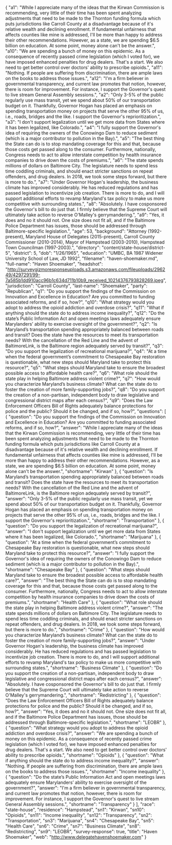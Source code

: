 {
  "a1": "While I appreciate many of the ideas that the Kirwan Commission is recommending,  very little of their time has been spent analyzing adjustments that need to be made to the Thornton funding formula which puts jurisdictions like Carroll County at a disadvantage because of it's relative wealth and declining enrollment.  If fundamental unfairness that affects counties like mine is addressed,  I'll be more than happy to address their other recommendations. However, as a state, we are spending  $6.5 billion on education.  At some point, money alone can't be the answer.",
  "a10": "We are spending a bunch of money on this epidemic. As a consequence of recently passed crime legislation  (which I voted for), we have imposed enhanced penalties for drug dealers.  That's a start. We also need to get better control over doctors' ability to prescribe opioids.",
  "a11": "Nothing.  If people are suffering from discrimination, there are ample laws on the books to address those issues.",
  "a12": "I'm a firm believer in governmental transparency,  and current law promotes that notion, however, there is room for improvement.  For instance,  I support the Governor's quest to live stream General Assembly sessions.",
  "a2": "Only 3-5% of the public regularly use mass transit, yet we spend about 50% of our transportation budget on it. Thankfully,  Governor Hogan has placed an emphasis on spending transportation money on projects that serve the other 95% of us, i.e., roads, bridges and the like. I support the Governor's reprioritization.",
  "a3": "I don't support legalization until we get more data from States where it has been legalized, like Colorado.",
  "a4": "I fully support the Governor's idea of requiring the owners of the Conowingo Dam to reduce sediment  (which is a major contributor to pollution in the Bay).",
  "a5": "The best thing the State can do is to stop mandating coverage for this and that, because those costs get passed along to the consumer.  Furthermore,  nationally, Congress needs to act to allow interstate competition by health insurance companies to drive down the costs of premiums.",
  "a6": "The state spends millions of dollars on Baltimore City.  The legislature needs to spend less time coddling criminals,  and should enact stricter sanctions on repeat offenders, and drug dealers.  In 2018, we took some steps forward,  but there is more to do.",
  "a7": "Under Governor Hogan's leadership, the business climate has improved considerably.  He has reduced regulations and has passed legislation to incentivize job creation.  There is more to do, and I will support additional efforts to revamp Maryland's tax policy to make us more competitive with surrounding states.",
  "a8": "Absolutely.  I have cosponsored the Governor's bill to do just that. I firmly believe that the Supreme Court will ultimately take action to reverse O'Malley's gerrymandering.",
  "a9": "Yes, it does and no it should not.  One size does not fit all, and if the Baltimore Police Department has issues, those should be addressed through Baltimore-specific legislation.",
  "age": 53,
  "background": "Attorney  (1992-present), Maryland House of Delegates (2015-present), Carroll County Commissioner  (2010-2014),  Mayor of Hampstead  (2003-2010), Hampstead Town Councilman  (1997-2003).",
  "directory": "content/state-house/district-5",
  "district": 5,
  "dob": "1/26/1965",
  "education": "UMBC, BA 1987 Widener University School of Law,  JD 1992",
  "filename": "haven-shoemaker.md",
  "full-name": "Haven Shoemaker",
  "headshot": "http://surveygizmoresponseuploads.s3.amazonaws.com/fileuploads/296249/4297291/99-7a585b1dd910acc96b1c634d711b10b9_received_10214376793828269.jpeg",
  "jurisdiction": "Carroll County",
  "last-name": "Shoemaker",
  "party": "Republican",
  "q1": "Do you support the findings of the Commission on Innovation and Excellence in Education? Are you committed to funding associated reforms, and if so, how?",
  "q10": "What strategy would you adopt to address the opioid addiction and overdose crisis?",
  "q11": "What if anything should the state do to address income inequality?",
  "q12": "Do the state’s Public Information Act and open meetings laws adequately ensure Marylanders’ ability to exercise oversight of the government?",
  "q2": "Is Maryland’s transportation spending appropriately balanced between roads and transit? Does the state have the resources to meet its transportation needs? With the cancellation of the Red Line and the advent of BaltimoreLink, is the Baltimore region adequately served by transit?",
  "q3": "Do you support the legalization of recreational marijuana?",
  "q4": "At a time when the federal government’s commitment to Chesapeake Bay restoration is questionable, what new steps should Maryland take to protect this resource?",
  "q5": "What steps should Maryland take to ensure the broadest possible access to affordable health care?",
  "q6": "What role should the state play in helping Baltimore address violent crime?",
  "q7": "How would you characterize Maryland’s business climate? What can the state do to foster the creation of more family-supporting jobs?",
  "q8": "Do you support the creation of a non-partisan, independent body to draw legislative and congressional district maps after each census?",
  "q9": "Does the Law Enforcement Officers Bill of Rights adequately balance protections for police and the public? Should it be changed, and if so, how?",
  "questions": [
    {
      "question": "Do you support the findings of the Commission on Innovation and Excellence in Education? Are you committed to funding associated reforms, and if so, how?",
      "answer": "While I appreciate many of the ideas that the Kirwan Commission is recommending,  very little of their time has been spent analyzing adjustments that need to be made to the Thornton funding formula which puts jurisdictions like Carroll County at a disadvantage because of it's relative wealth and declining enrollment.  If fundamental unfairness that affects counties like mine is addressed,  I'll be more than happy to address their other recommendations. However, as a state, we are spending  $6.5 billion on education.  At some point, money alone can't be the answer.",
      "shortname": "Kirwan"
    },
    {
      "question": "Is Maryland’s transportation spending appropriately balanced between roads and transit? Does the state have the resources to meet its transportation needs? With the cancellation of the Red Line and the advent of BaltimoreLink, is the Baltimore region adequately served by transit?",
      "answer": "Only 3-5% of the public regularly use mass transit, yet we spend about 50% of our transportation budget on it. Thankfully,  Governor Hogan has placed an emphasis on spending transportation money on projects that serve the other 95% of us, i.e., roads, bridges and the like. I support the Governor's reprioritization.",
      "shortname": "Transportation"
    },
    {
      "question": "Do you support the legalization of recreational marijuana?",
      "answer": "I don't support legalization until we get more data from States where it has been legalized, like Colorado.",
      "shortname": "Marijuana"
    },
    {
      "question": "At a time when the federal government’s commitment to Chesapeake Bay restoration is questionable, what new steps should Maryland take to protect this resource?",
      "answer": "I fully support the Governor's idea of requiring the owners of the Conowingo Dam to reduce sediment  (which is a major contributor to pollution in the Bay).",
      "shortname": "Chesapeake Bay"
    },
    {
      "question": "What steps should Maryland take to ensure the broadest possible access to affordable health care?",
      "answer": "The best thing the State can do is to stop mandating coverage for this and that, because those costs get passed along to the consumer.  Furthermore,  nationally, Congress needs to act to allow interstate competition by health insurance companies to drive down the costs of premiums.",
      "shortname": "Health Care"
    },
    {
      "question": "What role should the state play in helping Baltimore address violent crime?",
      "answer": "The state spends millions of dollars on Baltimore City.  The legislature needs to spend less time coddling criminals,  and should enact stricter sanctions on repeat offenders, and drug dealers.  In 2018, we took some steps forward,  but there is more to do.",
      "shortname": "Crime"
    },
    {
      "question": "How would you characterize Maryland’s business climate? What can the state do to foster the creation of more family-supporting jobs?",
      "answer": "Under Governor Hogan's leadership, the business climate has improved considerably.  He has reduced regulations and has passed legislation to incentivize job creation.  There is more to do, and I will support additional efforts to revamp Maryland's tax policy to make us more competitive with surrounding states.",
      "shortname": "Business Climate"
    },
    {
      "question": "Do you support the creation of a non-partisan, independent body to draw legislative and congressional district maps after each census?",
      "answer": "Absolutely.  I have cosponsored the Governor's bill to do just that. I firmly believe that the Supreme Court will ultimately take action to reverse O'Malley's gerrymandering.",
      "shortname": "Redistricting"
    },
    {
      "question": "Does the Law Enforcement Officers Bill of Rights adequately balance protections for police and the public? Should it be changed, and if so, how?",
      "answer": "Yes, it does and no it should not.  One size does not fit all, and if the Baltimore Police Department has issues, those should be addressed through Baltimore-specific legislation.",
      "shortname": "LEOBR"
    },
    {
      "question": "What strategy would you adopt to address the opioid addiction and overdose crisis?",
      "answer": "We are spending a bunch of money on this epidemic. As a consequence of recently passed crime legislation  (which I voted for), we have imposed enhanced penalties for drug dealers.  That's a start. We also need to get better control over doctors' ability to prescribe opioids.",
      "shortname": "Opioids"
    },
    {
      "question": "What if anything should the state do to address income inequality?",
      "answer": "Nothing.  If people are suffering from discrimination, there are ample laws on the books to address those issues.",
      "shortname": "Income inequality"
    },
    {
      "question": "Do the state’s Public Information Act and open meetings laws adequately ensure Marylanders’ ability to exercise oversight of the government?",
      "answer": "I'm a firm believer in governmental transparency,  and current law promotes that notion, however, there is room for improvement.  For instance,  I support the Governor's quest to live stream General Assembly sessions.",
      "shortname": "Transparency"
    }
  ],
  "race": "state-house",
  "residence": "Hampstead",
  "sn1": "Kirwan",
  "sn10": "Opioids",
  "sn11": "Income inequality",
  "sn12": "Transparency",
  "sn2": "Transportation",
  "sn3": "Marijuana",
  "sn4": "Chesapeake Bay",
  "sn5": "Health Care",
  "sn6": "Crime",
  "sn7": "Business Climate",
  "sn8": "Redistricting",
  "sn9": "LEOBR",
  "survey-response": true,
  "title": "Haven Shoemaker",
  "web": "http://www.delegatehavenshoemaker.com"
}
